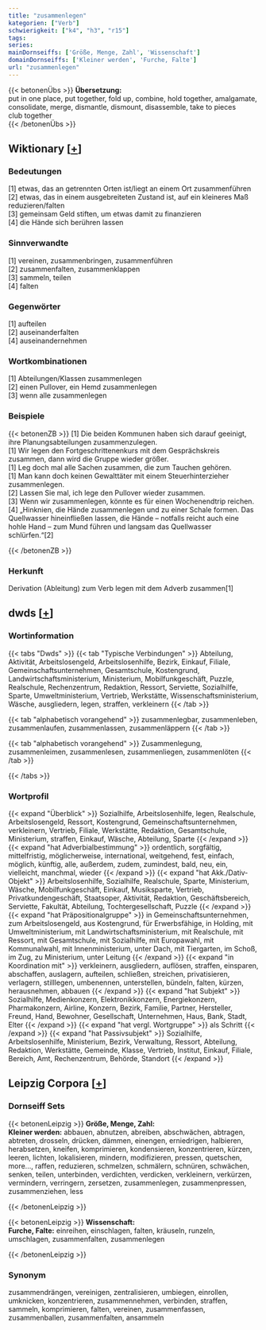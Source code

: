 ```yaml
---
title: "zusammenlegen"
kategorien: ["Verb"]
schwierigkeit: ["k4", "h3", "r15"]
tags:
series:
mainDornseiffs: ['Größe, Menge, Zahl', 'Wissenschaft']
domainDornseiffs: ['Kleiner werden', 'Furche, Falte']
url: "zusammenlegen"
---
```


{{< betonenÜbs >}}
**Übersetzung:**  
put in one place, put together, fold up, combine, hold together, amalgamate, consolidate, merge, dismantle, dismount, disassemble, take to pieces  
club together  
{{< /betonenÜbs >}}

## Wiktionary [[+](https://de.wiktionary.org/wiki/zusammenlegen)]

### Bedeutungen
[1] etwas, das an getrennten Orten ist/liegt an einem Ort zusammenführen  
[2] etwas, das in einem ausgebreiteten Zustand ist, auf ein kleineres Maß reduzieren/falten  
[3] gemeinsam Geld stiften, um etwas damit zu finanzieren  
[4] die Hände sich berühren lassen  

### Sinnverwandte
[1] vereinen, zusammenbringen, zusammenführen  
[2] zusammenfalten, zusammenklappen  
[3] sammeln, teilen  
[4] falten  

### Gegenwörter
[1] aufteilen  
[2] auseinanderfalten  
[4] auseinandernehmen  

### Wortkombinationen
[1] Abteilungen/Klassen zusammenlegen  
[2] einen Pullover, ein Hemd zusammenlegen  
[3] wenn alle zusammenlegen  

### Beispiele
{{< betonenZB >}}
[1] Die beiden Kommunen haben sich darauf geeinigt, ihre Planungsabteilungen zusammenzulegen.  
[1] Wir legen den Fortgeschrittenenkurs mit dem Gesprächskreis zusammen, dann wird die Gruppe wieder größer.  
[1] Leg doch mal alle Sachen zusammen, die zum Tauchen gehören.  
[1] Man kann doch keinen Gewalttäter mit einem Steuerhinterzieher zusammenlegen.  
[2] Lassen Sie mal, ich lege den Pullover wieder zusammen.  
[3] Wenn wir zusammenlegen, könnte es für einen Wochenendtrip reichen.  
[4] „Hinknien, die Hände zusammenlegen und zu einer Schale formen. Das Quellwasser hineinfließen lassen, die Hände – notfalls reicht auch eine hohle Hand – zum Mund führen und langsam das Quellwasser schlürfen.“[2]  

{{< /betonenZB >}}
### Herkunft
Derivation (Ableitung) zum Verb legen mit dem Adverb zusammen[1]  



## dwds [[+](https://www.dwds.de/wb/zusammenlegen)]

### Wortinformation
{{< tabs "Dwds" >}}
{{< tab "Typische Verbindungen" >}}
Abteilung, Aktivität, Arbeitslosengeld, Arbeitslosenhilfe, Bezirk, Einkauf, Filiale, Gemeinschaftsunternehmen, Gesamtschule, Kostengrund, Landwirtschaftsministerium, Ministerium, Mobilfunkgeschäft, Puzzle, Realschule, Rechenzentrum, Redaktion, Ressort, Serviette, Sozialhilfe, Sparte, Umweltministerium, Vertrieb, Werkstätte, Wissenschaftsministerium, Wäsche, ausgliedern, legen, straffen, verkleinern
{{< /tab >}}

{{< tab "alphabetisch vorangehend" >}}
zusammenlegbar, zusammenleben, zusammenlaufen, zusammenlassen, zusammenläppern
{{< /tab >}}

{{< tab "alphabetisch vorangehend" >}}
Zusammenlegung, zusammenleimen, zusammenlesen, zusammenliegen, zusammenlöten
{{< /tab >}}

{{< /tabs >}}

### Wortprofil
{{< expand "Überblick" >}} Sozialhilfe, Arbeitslosenhilfe, legen, Realschule, Arbeitslosengeld, Ressort, Kostengrund, Gemeinschaftsunternehmen, verkleinern, Vertrieb, Filiale, Werkstätte, Redaktion, Gesamtschule, Ministerium, straffen, Einkauf, Wäsche, Abteilung, Sparte {{< /expand >}}
{{< expand "hat Adverbialbestimmung" >}} ordentlich, sorgfältig, mittelfristig, möglicherweise, international, weitgehend, fest, einfach, möglich, künftig, alle, außerdem, zudem, zumindest, bald, neu, ein, vielleicht, manchmal, wieder {{< /expand >}}
{{< expand "hat Akk./Dativ-Objekt" >}} Arbeitslosenhilfe, Sozialhilfe, Realschule, Sparte, Ministerium, Wäsche, Mobilfunkgeschäft, Einkauf, Musiksparte, Vertrieb, Privatkundengeschäft, Staatsoper, Aktivität, Redaktion, Geschäftsbereich, Serviette, Fakultät, Abteilung, Tochtergesellschaft, Puzzle {{< /expand >}}
{{< expand "hat Präpositionalgruppe" >}} in Gemeinschaftsunternehmen, zum Arbeitslosengeld, aus Kostengrund, für Erwerbsfähige, in Holding, mit Umweltministerium, mit Landwirtschaftsministerium, mit Realschule, mit Ressort, mit Gesamtschule, mit Sozialhilfe, mit Europawahl, mit Kommunalwahl, mit Innenministerium, unter Dach, mit Tiergarten, im Schoß, im Zug, zu Ministerium, unter Leitung {{< /expand >}}
{{< expand "in Koordination mit" >}} verkleinern, ausgliedern, auflösen, straffen, einsparen, abschaffen, auslagern, aufteilen, schließen, streichen, privatisieren, verlagern, stilllegen, umbenennen, unterstellen, bündeln, falten, kürzen, herausnehmen, abbauen {{< /expand >}}
{{< expand "hat Subjekt" >}} Sozialhilfe, Medienkonzern, Elektronikkonzern, Energiekonzern, Pharmakonzern, Airline, Konzern, Bezirk, Familie, Partner, Hersteller, Freund, Hand, Bewohner, Gesellschaft, Unternehmen, Haus, Bank, Stadt, Elter {{< /expand >}}
{{< expand "hat vergl. Wortgruppe" >}} als Schritt {{< /expand >}}
{{< expand "hat Passivsubjekt" >}} Sozialhilfe, Arbeitslosenhilfe, Ministerium, Bezirk, Verwaltung, Ressort, Abteilung, Redaktion, Werkstätte, Gemeinde, Klasse, Vertrieb, Institut, Einkauf, Filiale, Bereich, Amt, Rechenzentrum, Behörde, Standort {{< /expand >}}

## Leipzig Corpora [[+](https://corpora.uni-leipzig.de/en/res?word=zusammenlegen&corpusId=deu_newscrawl-public_2018)]

### Dornseiff Sets
{{< betonenLeipzig >}}
**Größe, Menge, Zahl:**  
**Kleiner werden:** abbauen, abnutzen, abreiben, abschwächen, abtragen, abtreten, drosseln, drücken, dämmen, einengen, erniedrigen, halbieren, herabsetzen, kneifen, komprimieren, kondensieren, konzentrieren, kürzen, leeren, lichten, lokalisieren, mindern, modifizieren, pressen, quetschen, more..., raffen, reduzieren, schmelzen, schmälern, schnüren, schwächen, senken, teilen, unterbinden, verdichten, verdicken, verkleinern, verkürzen, vermindern, verringern, zersetzen, zusammenlegen, zusammenpressen, zusammenziehen, less  

{{< /betonenLeipzig >}}


{{< betonenLeipzig >}}
**Wissenschaft:**  
**Furche, Falte:** einreihen, einschlagen, falten, kräuseln, runzeln, umschlagen, zusammenfalten, zusammenlegen  

{{< /betonenLeipzig >}}

### Synonym
zusammendrängen, vereinigen, zentralisieren, umbiegen, einrollen, umknicken, konzentrieren, zusammennehmen, verbinden, straffen, sammeln, komprimieren, falten, vereinen, zusammenfassen, zusammenballen, zusammenfalten, ansammeln


